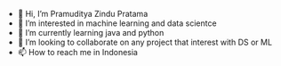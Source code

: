 - 👋 Hi, I’m Pramuditya Zindu Pratama
- 👀 I’m interested in machine learning and data scientce
- 🌱 I’m currently learning java and python
- 💞️ I’m looking to collaborate on any project that interest with DS or ML
- 📫 How to reach me in Indonesia

<!---
zinduprtm/zinduprtm is a ✨ special ✨ repository because its `README.md` (this file) appears on your GitHub profile.
You can click the Preview link to take a look at your changes.
--->
